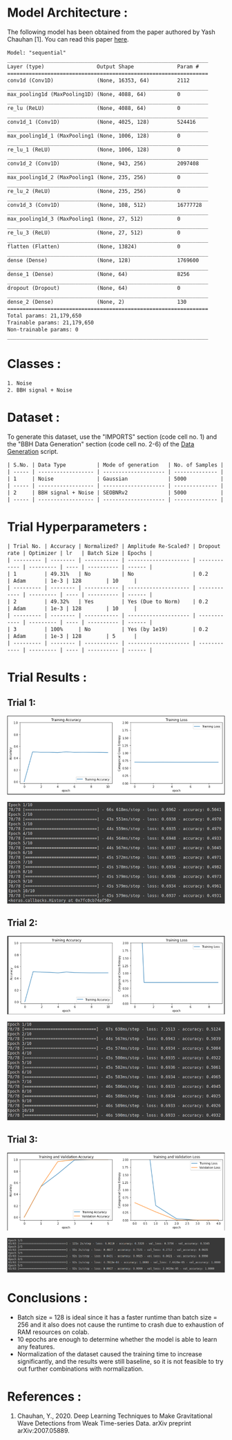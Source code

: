 # Model Architecture :
The following model has been obtained from the paper authored by Yash Chauhan [1]. You can read this paper [here](/Literature%20Review/Classification/1D-CNN/yash_chauhan.pdf).
```
Model: "sequential"
_________________________________________________________________
Layer (type)                 Output Shape              Param #   
=================================================================
conv1d (Conv1D)              (None, 16353, 64)         2112      
_________________________________________________________________
max_pooling1d (MaxPooling1D) (None, 4088, 64)          0         
_________________________________________________________________
re_lu (ReLU)                 (None, 4088, 64)          0         
_________________________________________________________________
conv1d_1 (Conv1D)            (None, 4025, 128)         524416    
_________________________________________________________________
max_pooling1d_1 (MaxPooling1 (None, 1006, 128)         0         
_________________________________________________________________
re_lu_1 (ReLU)               (None, 1006, 128)         0         
_________________________________________________________________
conv1d_2 (Conv1D)            (None, 943, 256)          2097408   
_________________________________________________________________
max_pooling1d_2 (MaxPooling1 (None, 235, 256)          0         
_________________________________________________________________
re_lu_2 (ReLU)               (None, 235, 256)          0         
_________________________________________________________________
conv1d_3 (Conv1D)            (None, 108, 512)          16777728  
_________________________________________________________________
max_pooling1d_3 (MaxPooling1 (None, 27, 512)           0         
_________________________________________________________________
re_lu_3 (ReLU)               (None, 27, 512)           0         
_________________________________________________________________
flatten (Flatten)            (None, 13824)             0         
_________________________________________________________________
dense (Dense)                (None, 128)               1769600   
_________________________________________________________________
dense_1 (Dense)              (None, 64)                8256      
_________________________________________________________________
dropout (Dropout)            (None, 64)                0         
_________________________________________________________________
dense_2 (Dense)              (None, 2)                 130       
=================================================================
Total params: 21,179,650
Trainable params: 21,179,650
Non-trainable params: 0
_________________________________________________________________
```

# Classes :
```
1. Noise 
2. BBH signal + Noise
```

# Dataset :
To generate this dataset, use the "IMPORTS" section (code cell no. 1) and the "BBH Data Generation" section (code cell no. 2-6) of the [Data Generation](/scripts/Data%20Generation.ipynb) script.
```
| S.No. | Data Type          | Mode of generation   | No. of Samples |
| ----- | ------------------ | -------------------- | -------------- |
| 1     | Noise              | Gaussian             | 5000           |
| ----- | ------------------ | -------------------- | -------------- |
| 2     | BBH signal + Noise | SEOBNRv2             | 5000           |
| ----- | ------------------ | -------------------- | -------------- |
```

# Trial Hyperparameters :
```
| Trial No. | Accuracy | Normalized? | Amplitude Re-Scaled? | Dropout rate | Optimizer | lr   | Batch Size | Epochs |
| --------- | -------- | ----------- | -------------------- | ------------ | --------- | ---- | ---------- | ------ |
| 1         | 49.31%   | No          | No                   | 0.2          | Adam      | 1e-3 | 128        | 10     |
| --------- | -------- | ----------- | -------------------- | ------------ | --------- | ---- | ---------- | ------ |
| 2         | 49.32%   | Yes         | Yes (Due to Norm)    | 0.2          | Adam      | 1e-3 | 128        | 10     |
| --------- | -------- | ----------- | -------------------- | ------------ | --------- | ---- | ---------- | ------ |
| 3         | 100%     | No          | Yes (by 1e19)        | 0.2          | Adam      | 1e-3 | 128        | 5      |
| --------- | -------- | ----------- | -------------------- | ------------ | --------- | ---- | ---------- | ------ |
```
 
# Trial Results :
## Trial 1:
<p align="center"> <img src="screenshots/graph_1.png"> </p>
<p align="center"> <img src="screenshots/1dcnn_binary_class_model_11.png"> </p>

## Trial 2:
<p align="center"> <img src="screenshots/graph_2.png"> </p>
<p align="center"> <img src="screenshots/1dcnn_binary_class_model_12.png"> </p>

## Trial 3:
<p align="center"> <img src="screenshots/graph_3.png"> </p>
<p align="center"> <img src="screenshots/1dcnn_binary_class_model_13.png"> </p>

# Conclusions :

+ Batch size = 128 is ideal since it has a faster runtime than batch size = 256 and it also does not cause the runtime  to crash due to exhaustion of RAM resources on colab. 
+ 10 epochs are enough to determine whether the model is able to learn any features. 
+ Normalization of the dataset caused the training time to increase significantly, and the results were still baseline, so it is not feasible to try out further combinations with normalization. 

# References :
1. Chauhan, Y., 2020. Deep Learning Techniques to Make Gravitational Wave Detections from Weak Time-series Data. arXiv preprint arXiv:2007.05889.


